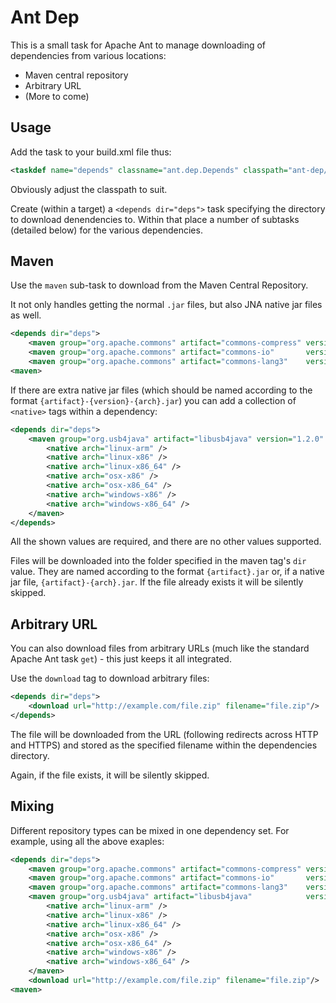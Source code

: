 Ant Dep
=======

This is a small task for Apache Ant to manage downloading of dependencies from various locations:

* Maven central repository
* Arbitrary URL
* (More to come)


Usage
-----

Add the task to your build.xml file thus:

```xml
<taskdef name="depends" classname="ant.dep.Depends" classpath="ant-dep/ant-dep.jar"/>
```

Obviously adjust the classpath to suit.

Create (within a target) a `<depends dir="deps">` task specifying the directory to download denendencies to.  Within that place a number of subtasks (detailed below)
for the various dependencies.

Maven
-----

Use the `maven` sub-task to download from the Maven Central Repository.

It not only handles getting the normal `.jar` files, but also JNA native jar files as well.
```xml
<depends dir="deps">
    <maven group="org.apache.commons" artifact="commons-compress" version="1.15" />
    <maven group="org.apache.commons" artifact="commons-io"       version="1.3.2" />
    <maven group="org.apache.commons" artifact="commons-lang3"    version="3.7" />
<maven>
```

If there are extra native jar files (which should be named according to the format `{artifact}-{version}-{arch}.jar`) you can add
a collection of `<native>` tags within a dependency:

```xml
<depends dir="deps">
    <maven group="org.usb4java" artifact="libusb4java" version="1.2.0" >
        <native arch="linux-arm" />
        <native arch="linux-x86" />
        <native arch="linux-x86_64" />
        <native arch="osx-x86" />
        <native arch="osx-x86_64" />
        <native arch="windows-x86" />
        <native arch="windows-x86_64" />
    </maven>
</depends>
```

All the shown values are required, and there are no other values supported.

Files will be downloaded into the folder specified in the maven tag's `dir` value. They are named according to the format `{artifact}.jar` or, if a
native jar file, `{artifact}-{arch}.jar`. If the file already exists it will be silently skipped.

Arbitrary URL
-------------

You can also download files from arbitrary URLs (much like the standard Apache Ant task `get`) - this just keeps it all integrated.

Use the `download` tag to download arbitrary files:

```xml
<depends dir="deps">
    <download url="http://example.com/file.zip" filename="file.zip"/>
</depends>
```

The file will be downloaded from the URL (following redirects across HTTP and HTTPS) and stored as the specified filename within
the dependencies directory.

Again, if the file exists, it will be silently skipped.

Mixing
------

Different repository types can be mixed in one dependency set. For example, using all the above exaples:


```xml
<depends dir="deps">
    <maven group="org.apache.commons" artifact="commons-compress" version="1.15" />
    <maven group="org.apache.commons" artifact="commons-io"       version="1.3.2" />
    <maven group="org.apache.commons" artifact="commons-lang3"    version="3.7" />
    <maven group="org.usb4java" artifact="libusb4java"            version="1.2.0" >
        <native arch="linux-arm" />
        <native arch="linux-x86" />
        <native arch="linux-x86_64" />
        <native arch="osx-x86" />
        <native arch="osx-x86_64" />
        <native arch="windows-x86" />
        <native arch="windows-x86_64" />
    </maven>
    <download url="http://example.com/file.zip" filename="file.zip"/>
<maven>
```
